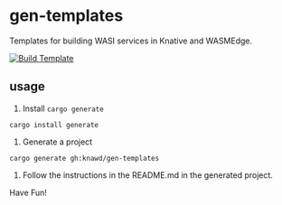 # gen-templates
Templates for building WASI services in Knative and WASMEdge.

[![Build Template](https://github.com/knawd/gen-templates/actions/workflows/build.yaml/badge.svg)](https://github.com/knawd/gen-templates/actions/workflows/build.yaml)

## usage

1. Install `cargo generate`
```
cargo install generate
```

1. Generate a project
```
cargo generate gh:knawd/gen-templates
```

1. Follow the instructions in the README.md in the generated project.

Have Fun!